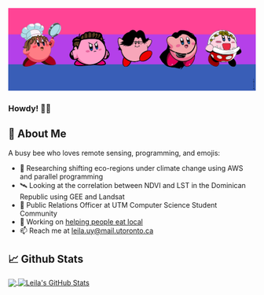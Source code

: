 <img src="https://github.com/Leila-U/Leila-U/blob/main/bi_kirby.jpg">

### Howdy! 👋🤠

## 🌻 About Me

A busy bee who loves remote sensing, programming, and emojis:
- 🍑 Researching shifting eco-regions under climate change using AWS and parallel programming
- 🛰️ Looking at the correlation between NDVI and LST in the Dominican Republic using GEE and Landsat
- 📣 Public Relations Officer at UTM Computer Science Student Community
- 🌱 Working on [helping people eat local](https://github.com/Greenie-Beenie/Buy-Green-Website)
- 📫 Reach me at leila.uy@mail.utoronto.ca

## 📈 Github Stats

<a href="https://github.com/Leila-U">
    <img align="center" src="https://github-readme-stats.vercel.app/api/top-langs/?username=Leila-U&langs_count=3&theme=vue" />
</a>

<a href="https://youtu.be/dQw4w9WgXcQ">
    <img align="center" src="https://github-readme-stats.vercel.app/api?username=Leila-U&show_icons=true&theme=vue&line_height=27" alt="Leila's GitHub Stats" />
</a>
